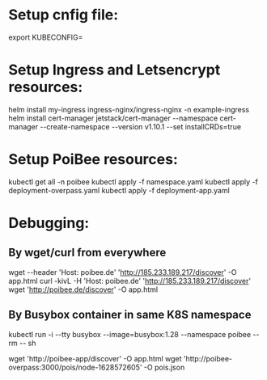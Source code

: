 # Setup cnfig file:

export KUBECONFIG=<k8s-config-file>

# Setup Ingress and Letsencrypt resources:

helm install my-ingress ingress-nginx/ingress-nginx -n example-ingress
helm install cert-manager jetstack/cert-manager --namespace cert-manager --create-namespace --version v1.10.1 --set installCRDs=true

# Setup PoiBee resources:

kubectl get all -n poibee
kubectl apply -f namespace.yaml
kubectl apply -f deployment-overpass.yaml
kubectl apply -f deployment-app.yaml

# Debugging:

## By wget/curl from everywhere

wget --header 'Host: poibee.de' 'http://185.233.189.217/discover' -O app.html
curl -kivL -H 'Host: poibee.de' 'http://185.233.189.217/discover'
wget 'http://poibee.de/discover' -O app.html

## By Busybox container in same K8S namespace
kubectl run -i --tty busybox --image=busybox:1.28 --namespace poibee --rm -- sh

wget 'http://poibee-app/discover' -O app.html
wget 'http://poibee-overpass:3000/pois/node-1628572605' -O pois.json
